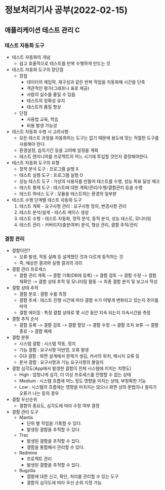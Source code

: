 # 정보처리기사 공부(2022-02-15)



## 애플리케이션 테스트 관리 C

### 테스트 자동화 도구

* 테스트 자동화의 개념
  * 쉽고 효율적으로 테스트를 반복 수행하게 만드는 것
* 테스트 자동화 도구의 장단점
  * 장점
    * 데이터의 재입력, 재구성과 같은 반복 작업을 자동화해 시간을 단축
    * 객관적인 평가(그래프나 표로 제공)
    * 사람의 실수를 줄일 수 있음
    * 테스트의 정확성 유지
    * 테스트의 품질 향상
  * 단점
    * 사용법 교육, 학습
    * 비용 발생 가능성
* 테스트 자동화 수행 시 고려사항
  * 모든 테스트 과정을 자동화하는 도구는 없기 때문에 용도에 맞는 적절한 도구를 사용해야 한다.
  * 환경설정, 습득기간 등을 고려해 일정을 계획
  * 테스트 엔지니어를 프로젝트의 어느 시기에 투입할 것인지 결정해야한다.
* 테스트 자동화 도구의 유형
  * 정적 분석 도구 : 프로그램 실행 X
  * 테스트 실행 도구 : 프로그램 실행 O
  * 성능 테스트 도구 : 가상의 사용자를 만들어 테스트를 수행, 성능 목표 달성 체크
  * 테스트 통제 도구 : 테스트에 대한 계획/관리/수행/결함관리 등을 수행
  * 테스트 하네스 도구 : 모듈을 테스트하는 환경의 일부분
* 테스트 수행 단계별 테스트 자동화 도구
  1. 테스트 계획 - 요구사항 관리 : 요구사항 정의, 변경사항 관리
  2. 테스트 분석/설계 - 테스트 케이스 생성
  3. 테스트 수행 - 테스트 자동화, 정적 분석, 동적 분석, 성능 테스트, 모니터링
  4. 테스트 관리 - 커버리지(충분여부) 분석, 형상 관리, 결함 추적/관리





### 결함 관리

* 결함이란?
  * 오류 발생, 작동 실패 등 설계했던 것과 다르게 동작하는 것
  * 즉, 예상한 결과와 실행 결과의 괴리
* 결함 관리 프로세스
  * 결함 관리 계획 -> 결함 기록(DB에 등록) -> 결함 검토 -> 결함 수정 -> 결함 재확인 -> 결함 상태 추적 및 모니터링 활동 -> 최종 결함 분석 및 보고서 작성
* 결함 상태 추적
  * 결함 분포 : 결함 수를 측정
  * 결함 추세 : 테스트 진행 시간에 따라 결함 수가 어떻게 변화되고 있는지 추이를 파악
  * 결함 에이징 : 특정 결함 상태로 몇 시간 동안 지속 되는지 지속시간을 측정 
* 결함 추적 순서
  * 결함 등록 -> 결함 검토 -> 결함 할당 -> 결함 수정 -> 결함 조치 보류 -> 결함 종료 -> 결함 해제
* 결함 분류
  * 시스템 결함 : 시스템 작동, 정지
  * 기능 결함 : 요구사항 미반영, 오류 발생
  * GUI 결함 : 화면 설계에서 문제가 생김, 커서의 위치, 메시지 오류 등 
  * 문서 결함 : 요구사항과 기능 요구사항의 불일치
* 결함 심각도(App에서 발생한 결함이 전체 시스템에 미치는 치명도)
  * High : 엄청나게 심각, 더 이상 프로세스를 진행할 수 없는 상태
  * Medium : 시스템 흐름에 어느 정도 영향을 미치는 상태, 부정확한 기능
  * Low : 시스템의 흐름에는 영향을 미치지는 않으나 화면 상의 문법이나 철자가 오류가 나는 등의 경우
* 결함 우선순위
  * 결함의 중요도, 심각도에 따라 수정 여부 결정
* 결함 관리 도구
  * Mantis
    * 단위 별 작업을 기록할 수 있다.
    * 발생된 결함을 추적할 수 있다.
  * Trac
    * 발생된 결함을 추적할 수 있다.
    * 결함을 통합해서 관리할 수 있다.
  * Redmine
    * 프로젝트 관리
    * 발생된 결함을 추적할 수 있다.
  * Bugzilla
    * 결함에 대한 신고, 확인, 처리를 관리할 수 있는 도구
    * 결함의 심각도에 따라 우선 순위 지정 가능